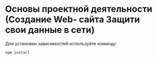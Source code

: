 # Основы проектной деятельности (Создание Web- сайта Защити свои данные в сети)

Для установки зависимостей используйте команду:
```
npm install
```
